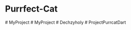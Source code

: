 ﻿# Purrfect-Cat
#   M y P r o j e c t  
 #   M y P r o j e c t  
 #   D e c h z y h o l y  
 #   P r o j e c t P u r r c a t D a r t  
 